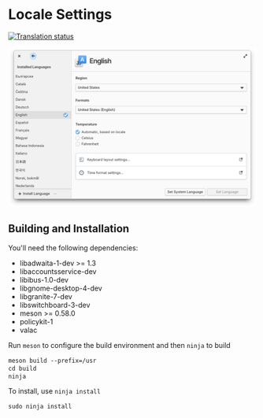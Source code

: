 # Locale Settings
[![Translation status](https://l10n.elementary.io/widgets/switchboard/-/switchboard-plug-locale/svg-badge.svg)](https://l10n.elementary.io/engage/switchboard/?utm_source=widget)

![screenshot](data/screenshot.png?raw=true)

## Building and Installation

You'll need the following dependencies:

* libadwaita-1-dev >= 1.3
* libaccountsservice-dev
* libibus-1.0-dev
* libgnome-desktop-4-dev
* libgranite-7-dev
* libswitchboard-3-dev
* meson >= 0.58.0
* policykit-1
* valac

Run `meson` to configure the build environment and then `ninja` to build

    meson build --prefix=/usr
    cd build
    ninja

To install, use `ninja install`

    sudo ninja install
